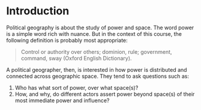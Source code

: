 # Introduction

Political geography is about the study of power and space. The word power is a simple 
word rich with nuance. But in the context of this course, the following definition is 
probably most appropriate:

> Control or authority over others; dominion, rule; government, command, sway 
> (Oxford English Dictionary).

A political geographer, then, is interested in how power is distributed and connected 
across geographic space. They tend to ask questions such as:

1. Who has what sort of power, over what space(s)?
2. How, and why, do different actors assert power beyond space(s) of their most immediate power 
   and influence?

